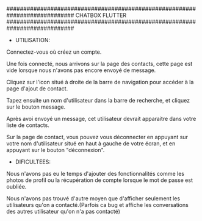 ############################################################################ CHATBOX FLUTTER ############################################################################


- UTILISATION:

Connectez-vous où créez un compte.

Une fois connecté, nous arrivons sur la page des contacts,
cette page est vide lorsque nous n'avons pas encore envoyé de message.

Cliquez sur l'icon situé à droite de la barre de navigation pour accéder
à la page d'ajout de contact.

Tapez ensuite un nom d'utilisateur dans la barre de recherche,
et cliquez sur le bouton message.

Après avoi envoyé un message, cet utilisateur devrait apparaitre dans votre
liste de contacts.

Sur la page de contact, vous pouvez vous déconnecter en appuyant sur votre nom d'utilisateur
situé en haut à gauche de votre écran, et en appuyant sur le bouton "déconnexion".


- DIFICULTEES:

Nous n'avons pas eu le temps d'ajouter des fonctionnalités comme les photos de profil ou
la récupération de compte lorsque le mot de passe est oubliée.

Nous n'avons pas trouvé d'autre moyen que d'afficher seulement les utilisateurs
qu'on a contacté.(Parfois ca bug et affiche les conversations des autres utilisateur qu'on n'a pas contacté)

